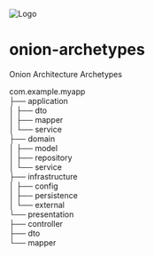 
![Logo](https://www.pragma.com.co/hubfs/pragma_theme2021/images/Header%20Logo.svg)
##

# onion-archetypes
Onion Architecture Archetypes

com.example.myapp  
├── application  
│   ├── dto  
│   ├── mapper  
│   └── service  
├── domain  
│   ├── model  
│   ├── repository  
│   └── service  
├── infrastructure  
│   ├── config  
│   ├── persistence  
│   └── external  
└── presentation  
    ├── controller  
    ├── dto  
    └── mapper  
